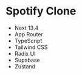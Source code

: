 # Spotify Clone
 - Next 13.4
 - App Router
 - TypeScript
 - Tailwind CSS
 - Radix UI
 - Supabase
 - Zustand